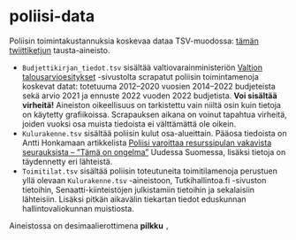 # poliisi-data
Poliisin toimintakustannuksia koskevaa dataa TSV-muodossa: [tämän twiittiketjun](https://twitter.com/koponenhilden/status/1444722955481755652) tausta-aineisto.

* `Budjettikirjan_tiedot.tsv` sisältää valtiovarainministeriön [Valtion talousarvioesitykset](https://budjetti.vm.fi/) -sivustolta scrapatut poliisin toimintamenoja koskevat datat: totetuuma 2012–2020 vuosien 2014–2022 budjeteista sekä arvio 2021 ja ennuste 2022 vuoden 2022 budjetista. **Voi sisältää virheitä!** Aineiston oikeellisuus on tarkistettu vain niiltä osin kuin tietoja on käytetty grafiikoissa. Scrapauksen aikana on voinut tapahtua virheitä, joiden vuoksi osa muista tiedoista ei välttämättä ole oikein.
* `Kulurakenne.tsv` sisältää poliisin kulut osa-alueittain. Pääosa tiedoista on Antti Honkamaan artikkelista [Poliisi varoittaa resurssipulan vakavista seurauksista – ”Tämä on ongelma”](https://www.uusisuomi.fi/uutiset/us/0a3746d6-0143-4838-ac55-92d1c6e3f148?ref=ampparit:b60a) Uudessa Suomessa, lisäksi tietoja on täydennetty eri lähteistä.
* `Toimitilat.tsv` sisältää poliisin toteutuneita toimitilamenoja perustuen yllä olevaan `Kulurakenne.tsv` -aineistoon, Tutkihallintoa.fi -sivuston tietoihin, Senaatti-kiinteistöjen julkistamiin tietoihin ja sekalaisiin lähteisiin. Lisäksi pitkän aikavälin tiekartan tiedot eduskunnan hallintovaliokunnan muistiosta.

Aineistossa on desimaalierottimena **pilkku** `,`